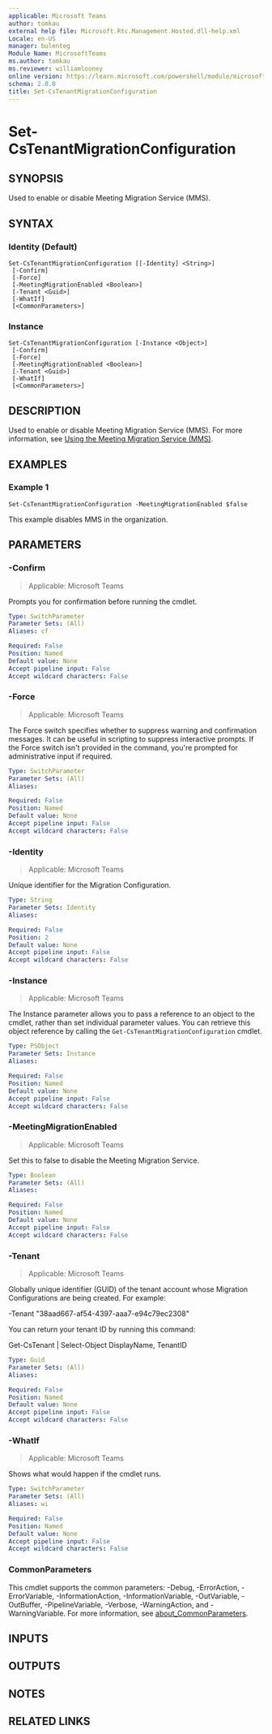 ```yaml
---
applicable: Microsoft Teams
author: tomkau
external help file: Microsoft.Rtc.Management.Hosted.dll-help.xml
Locale: en-US
manager: bulenteg
Module Name: MicrosoftTeams
ms.author: tomkau
ms.reviewer: williamlooney
online version: https://learn.microsoft.com/powershell/module/microsoftteams/set-cstenantmigrationconfiguration
schema: 2.0.0
title: Set-CsTenantMigrationConfiguration
---
```


# Set-CsTenantMigrationConfiguration

## SYNOPSIS
Used to enable or disable Meeting Migration Service (MMS).

## SYNTAX

### Identity (Default)
```
Set-CsTenantMigrationConfiguration [[-Identity] <String>]
 [-Confirm]
 [-Force]
 [-MeetingMigrationEnabled <Boolean>]
 [-Tenant <Guid>]
 [-WhatIf]
 [<CommonParameters>]
```

### Instance
```
Set-CsTenantMigrationConfiguration [-Instance <Object>]
 [-Confirm]
 [-Force]
 [-MeetingMigrationEnabled <Boolean>]
 [-Tenant <Guid>]
 [-WhatIf]
 [<CommonParameters>]
```

## DESCRIPTION
Used to enable or disable Meeting Migration Service (MMS).
For more information, see [Using the Meeting Migration Service (MMS)](https://learn.microsoft.com/skypeforbusiness/audio-conferencing-in-office-365/setting-up-the-meeting-migration-service-mms).

## EXAMPLES

### Example 1
```
Set-CsTenantMigrationConfiguration -MeetingMigrationEnabled $false
```

This example disables MMS in the organization.

## PARAMETERS

### -Confirm

> Applicable: Microsoft Teams

Prompts you for confirmation before running the cmdlet.

```yaml
Type: SwitchParameter
Parameter Sets: (All)
Aliases: cf

Required: False
Position: Named
Default value: None
Accept pipeline input: False
Accept wildcard characters: False
```

### -Force

> Applicable: Microsoft Teams

The Force switch specifies whether to suppress warning and confirmation messages. It can be useful in scripting to suppress interactive prompts. If the Force switch isn't provided in the command, you're prompted for administrative input if required.

```yaml
Type: SwitchParameter
Parameter Sets: (All)
Aliases:

Required: False
Position: Named
Default value: None
Accept pipeline input: False
Accept wildcard characters: False
```

### -Identity

> Applicable: Microsoft Teams

Unique identifier for the Migration Configuration.

```yaml
Type: String
Parameter Sets: Identity
Aliases:

Required: False
Position: 2
Default value: None
Accept pipeline input: False
Accept wildcard characters: False
```

### -Instance

> Applicable: Microsoft Teams

The Instance parameter allows you to pass a reference to an object to the cmdlet, rather than set individual parameter values.
You can retrieve this object reference by calling the `Get-CsTenantMigrationConfiguration` cmdlet.

```yaml
Type: PSObject
Parameter Sets: Instance
Aliases:

Required: False
Position: Named
Default value: None
Accept pipeline input: False
Accept wildcard characters: False
```

### -MeetingMigrationEnabled

> Applicable: Microsoft Teams

Set this to false to disable the Meeting Migration Service.

```yaml
Type: Boolean
Parameter Sets: (All)
Aliases:

Required: False
Position: Named
Default value: None
Accept pipeline input: False
Accept wildcard characters: False
```

### -Tenant

> Applicable: Microsoft Teams

Globally unique identifier (GUID) of the tenant account whose Migration Configurations are being created. For example:

-Tenant "38aad667-af54-4397-aaa7-e94c79ec2308"

You can return your tenant ID by running this command:

Get-CsTenant | Select-Object DisplayName, TenantID

```yaml
Type: Guid
Parameter Sets: (All)
Aliases:

Required: False
Position: Named
Default value: None
Accept pipeline input: False
Accept wildcard characters: False
```

### -WhatIf

> Applicable: Microsoft Teams

Shows what would happen if the cmdlet runs.

```yaml
Type: SwitchParameter
Parameter Sets: (All)
Aliases: wi

Required: False
Position: Named
Default value: None
Accept pipeline input: False
Accept wildcard characters: False
```

### CommonParameters
This cmdlet supports the common parameters: -Debug, -ErrorAction, -ErrorVariable, -InformationAction, -InformationVariable, -OutVariable, -OutBuffer, -PipelineVariable, -Verbose, -WarningAction, and -WarningVariable. For more information, see [about_CommonParameters](https://go.microsoft.com/fwlink/?LinkID=113216).

## INPUTS

## OUTPUTS

## NOTES

## RELATED LINKS
